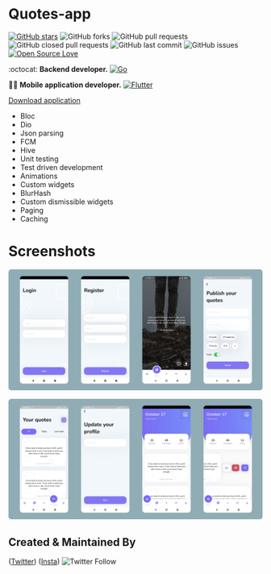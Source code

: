 # Quotes-app
[![GitHub stars](https://img.shields.io/github/stars/HopeQuotes/Quotes-app-?style=social)](https://github.com/HopeQuotes/Quotes-app-) 
![GitHub forks](https://img.shields.io/github/forks/HopeQuotes/Quotes-app-?style=social)
![GitHub pull requests](https://img.shields.io/github/issues-pr/HopeQuotes/Quotes-app-)
![GitHub closed pull requests](https://img.shields.io/github/issues-pr-closed/HopeQuotes/Quotes-app-) 
![GitHub last commit](https://img.shields.io/github/last-commit/HopeQuotes/Quotes-app-)
![GitHub issues](https://img.shields.io/github/issues-raw/HopeQuotes/Quotes-app-) 
[![Open Source Love](https://badges.frapsoft.com/os/v2/open-source.svg?v=103)](https://github.com/HopeQuotes/Quotes-app-)



:octocat: **Backend developer.**
 [![Go](https://img.shields.io/badge/go-%2300ADD8.svg?style=for-the-badge&logo=go&logoColor=white)](https://github.com/javlonrahimov)

👨‍🚀 **Mobile application developer.**
[![Flutter](https://img.shields.io/badge/Flutter-%2302569B.svg?style=for-the-badge&logo=Flutter&logoColor=white)](https://github.com/xaldarof)

[Download application](http://play.google.com/store/apps/details?id=com.example.quotes)


- Bloc
- Dio
- Json parsing
- FCM
- Hive
- Unit testing
- Test driven development
- Animations
- Custom widgets
- BlurHash
- Custom dismissible widgets
- Paging
- Caching

# Screenshots

![alt text](https://github.com/HopeQuotes/Quotes-app-/blob/main/screenshots/group_rounded1.png)


![alt text](https://github.com/HopeQuotes/Quotes-app-/blob/main/screenshots/group_rounded2.png)


## Created & Maintained By

([Twitter](https://www.twitter.com/xaldarof))  ([Insta](https://www.instagram.com/xaldarof))
![Twitter Follow](https://img.shields.io/twitter/follow/xaldarof?style=social)

